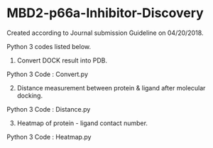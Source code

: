 # MBD2-p66a-Inhibitor-Discovery

Created according to Journal submission Guideline on 04/20/2018.

Python 3 codes listed below.


1. Convert DOCK result into PDB.

Python 3 Code : Convert.py

2. Distance measurement between protein & ligand after molecular docking.

Python 3 Code : Distance.py

3. Heatmap of protein - ligand contact number.

Python 3 Code : Heatmap.py

